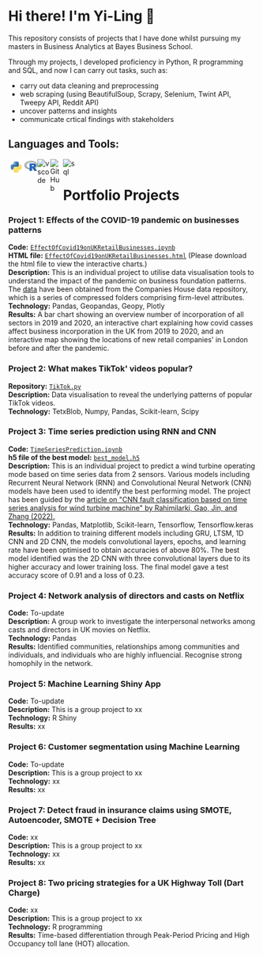 # Hi there! I'm Yi-Ling 👋
This repository consists of projects that I have done whilst pursuing my masters in Business Analytics at Bayes Business School. 

Through my projects, I developed proficiency in Python, R programming and SQL, and now I can carry out tasks, such as:
- carry out data cleaning and preprocessing 
- web scraping (using BeautifulSoup, Scrapy, Selenium, Twint API, Tweepy API, Reddit API)
- uncover patterns and insights
- communicate crtical findings with stakeholders 


## Languages and Tools: 
<img align="left" alt="Python" width="32px" src="https://raw.githubusercontent.com/github/explore/80688e429a7d4ef2fca1e82350fe8e3517d3494d/topics/python/python.png" />
<img align="left" alt="R" width="27px" src="https://raw.githubusercontent.com/github/explore/80688e429a7d4ef2fca1e82350fe8e3517d3494d/topics/r/r.png" />
<img align="left" alt="vscode" width="26px" src="https://upload.wikimedia.org/wikipedia/commons/thumb/9/9a/Visual_Studio_Code_1.35_icon.svg/2048px-Visual_Studio_Code_1.35_icon.svg.png" />
<img align="left" alt="GitHub" width="26px" src="https://avatars.githubusercontent.com/u/9919?s=200&v=4" />
<img align="left" alt="sql" width="26px" src="https://www.postgresql.org/media/img/about/press/elephant.png" />

<br />

# Portfolio Projects
### Project 1: Effects of the COVID-19 pandemic on businesses patterns
**Code:**  [`EffectOfCovid19onUKRetailBusinesses.ipynb`](https://github.com/ngyiling/Data-Science-Portfolio/blob/main/EffectOfCovid19onUKRetailBusinesses.ipynb) <br />
**HTML file:** [`EffectOfCovid19onUKRetailBusinesses.html`](https://github.com/ngyiling/Data-Science-Portfolio/blob/main/EffectOfCovid19onUKRetailBusinesses.html) (Please download the html file to view the interactive charts.) <br />
**Description:** This is an individual project to utilise data visualisation tools to understand the impact of the pandemic on business foundation patterns. The [data](http://download.companieshouse.gov.uk/en_output.html) have been obtained from the Companies House data repository, which is a series of compressed folders comprising firm-level attributes.  <br />
**Technology:** Pandas, Geopandas, Geopy, Plotly <br />
**Results:** A bar chart showing an overview number of incorporation of all sectors in 2019 and 2020, an interactive chart explaining how covid casses affect business incorporation in the UK from 2019 to 2020, and an interactive map showing the locations of new retail companies' in London before and after the pandemic. <br />

### Project 2: What makes TikTok' videos popular?
**Repository:** [`TikTok.py`](https://github.com/ngyiling/popular-tiktok-videos-visualisation) <br />
**Description:** Data visualisation to reveal the underlying patterns of popular TikTok videos. <br />
**Technology:** TetxBlob, Numpy, Pandas, Scikit-learn, Scipy <br />

 ### Project 3: Time series prediction using RNN and CNN
 **Code:** [`TimeSeriesPrediction.ipynb`](https://github.com/ngyiling/Data-Science-Portfolio/blob/main/TimeSeriesPrediction.ipynb)<br />
 **h5 file of the best model:** [`best_model.h5`](https://github.com/ngyiling/Data-Science-Portfolio/blob/main/best_model.h5) <br />
 **Description:** This is an individual project to predict a wind turbine operating mode based on time series data from 2 sensors. Various models including Recurrent Neural Network (RNN) and Convolutional Neural Network (CNN) models have been used to identify the best performing model. The project has been guided by the [article on "CNN fault classification based on time series analysis for wind turbine machine" by Rahimilarki, Gao, Jin, and Zhang (2022).](https://www.sciencedirect.com/science/article/abs/pii/S0960148121017778) <br />
 **Technology:** Pandas, Matplotlib, Scikit-learn, Tensorflow, Tensorflow.keras <br />
 **Results:** In addition to training different models including GRU, LTSM, 1D CNN and 2D CNN, the models convolutional layers, epochs, and learning rate have been optimised to obtain accuracies of above 80%. The best model identified was the 2D CNN with three convolutional layers due to its higher accuracy and lower training loss. The final model gave a test accuracy score of 0.91 and a loss of 0.23. <br />
 
### Project 4: Network analysis of directors and casts on Netflix 
**Code:** To-update <br />
**Description:** A group work to investigate the interpersonal networks among casts and directors in UK movies on Netflix. <br />
**Technology:** Pandas <br />
**Results:** Identified communities, relationships among communities and individuals, and individuals who are highly influencial. Recognise strong homophily in the network.
 
 ### Project 5: Machine Learning Shiny App
 **Code:** To-update <br />
 **Description:** This is a group project to xx <br />
 **Technology:** R Shiny <br />
 **Results:** xx <br />
 
 ### Project 6: Customer segmentation using Machine Learning <br />
 **Code:** To-update <br />
 **Description:** This is a group project to xx <br />
 **Technology:** xx <br />
 **Results:** xx <br />
 
 ### Project 7: Detect fraud in insurance claims using SMOTE, Autoencoder, SMOTE + Decision Tree
 **Code:** xx <br />
 **Description:** This is a group project to xx <br />
 **Technology:** xx <br />
 **Results:** xx <br />

### Project 8: Two pricing strategies for a UK Highway Toll (Dart Charge)
**Code:** xx <br />
**Description:** This is a group project to xx <br />
**Technology:** R programming <br />
**Results:** Time-based differentiation through Peak-Period Pricing and High Occupancy toll lane (HOT) allocation.  <br />

